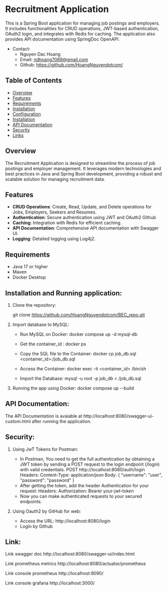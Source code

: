 # Recruitment Application

This is a Spring Boot application for managing job postings and employers. It includes functionalities for CRUD operations, JWT-based authentication, OAuth2 login, and integrates with Redis for caching. The application also provides API documentation using SpringDoc OpenAPI.
- Contact:
    - Nguyen Dac Hoang
    - Email: ndhoang7089@gmail.com
    - Github: https://github.com/HoangNguyendotcom/

## Table of Contents

- [Overview](#overview)
- [Features](#features)
- [Requirements](#requirements)
- [Installation](#installation)
- [Configuration](#configuration)
- [Installation](#installation-and-running-application)
- [API Documentation](#api-documentation)
- [Security](#security)
- [Links](#link)

## Overview

The Recruitment Application is designed to streamline the process of job postings and employer management. It leverages modern technologies and best practices in Java and Spring Boot development, providing a robust and scalable solution for managing recruitment data.

## Features

- **CRUD Operations**: Create, Read, Update, and Delete operations for Jobs, Employers, Seekers and Resumes.
- **Authentication**: Secure authentication using JWT and OAuth2 Github
- **Caching**: Integration with Redis for efficient caching.
- **API Documentation**: Comprehensive API documentation with Swagger UI.
- **Logging**: Detailed logging using Log4j2.

## Requirements

- Java 17 or higher
- Maven
- Docker Desktop

## Installation and Running application:
1. Clone the repository:

   git clone https://github.com/HoangNguyendotcom/BEC_repo.git

2. Import database to MySQL:
   - Run MySQL on Docker:
     docker compose up -d mysql-db
   
   - Get the container_id : 
      docker ps
   
   - Copy the SQL file to the Container:
     docker cp job_db.sql <container_id>:/job_db.sql
   
   - Access the Container:
     docker exec -it <container_id> /bin/sh
   
   - Import the Database:
     mysql -u root -p job_db < /job_db.sql

3. Running the app using Docker:
   docker compose up --build

## API Documentation:

The API Documentation is avaiable at http://localhost:8080/swagger-ui-custom.html after running the application.

## Security:
1. Using JwT Tokens for Postman:
    - In Postman, You need to get the full authentication by obtaining a JWT token
      by sending a POST request to the login endpoint (/login) with valid credentials.
      POST http://localhost:8080/auth/login
      Headers:
      Content-Type: application/json
      Body:
      {
      "username": "user",
      "password": "password"
      }
    - After getting the token, add the header Authentication for your request:
      Headers:
      Authorization: Bearer your-jwt-token
    - Now you can make authenticated requests to your secured endpoints.

2. Using Oauth2 by GitHub for web:
    - Access the URL: http://localhost:8080/login
    - Login by Github

## Link:
   Link swagger doc
   http://localhost:8080/swagger-ui/index.html

   Link prometheus metrics
   http://localhost:8080/actuator/prometheus

   Link console prometheus
   http://localhost:9090/

   Link console grafana
   http://localhost:3000/
    
